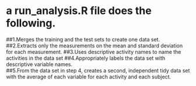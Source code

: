 # a run_analysis.R file does the following.  
##1.Merges the training and the test sets to create one data set.   
##2.Extracts only the measurements on the mean and standard deviation for each measurement.
##3.Uses descriptive activity names to name the activities in the data set
##4.Appropriately labels the data set with descriptive variable names.     
##5.From the data set in step 4, creates a second, independent tidy data set with the average of each variable for each activity and each subject. 
